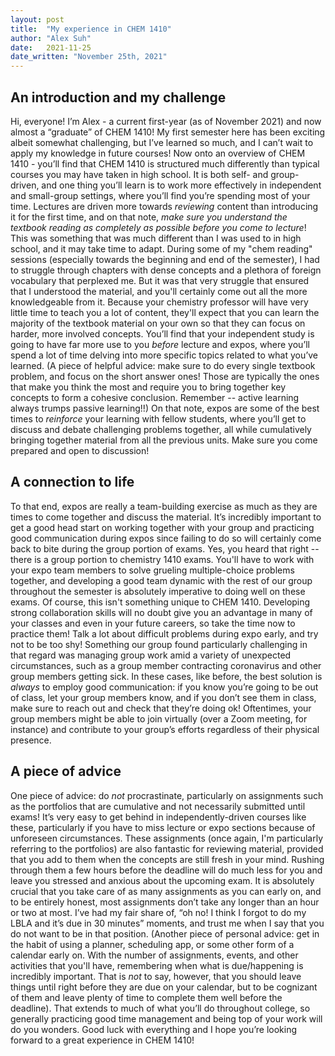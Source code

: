 ```yaml
---
layout: post
title:  "My experience in CHEM 1410"
author: "Alex Suh"
date:   2021-11-25
date_written: "November 25th, 2021"
---
```

## An introduction and my challenge
Hi, everyone! I’m Alex - a current first-year (as of November 2021) and now almost a “graduate” of CHEM 1410! My first semester here has been exciting albeit somewhat challenging, but I’ve learned so much, and I can’t wait to apply my knowledge in future courses! Now onto an overview of CHEM 1410 - you’ll find that CHEM 1410 is structured much differently than typical courses you may have taken in high school. It is both self- and group-driven, and one thing you’ll learn is to work more effectively in independent and small-group settings, where you’ll find you’re spending most of your time. Lectures are driven more towards _reviewing_ content than introducing it for the first time, and on that note, _make sure you understand the textbook reading as completely as possible before you come to lecture_! This was something that was much different than I was used to in high school, and it may take time to adapt. During some of my "chem reading" sessions  (especially towards the beginning and end of the semester), I had to struggle through chapters with dense concepts and a plethora of foreign vocabulary that perplexed me. But it was that very struggle that ensured that I understood the material, and you'll certainly come out all the more knowledgeable from it. Because your chemistry professor will have very little time to teach you a lot of content, they'll expect that you can learn the majority of the textbook material on your own so that they can focus on harder, more involved concepts. You’ll find that your independent study is going to have far more use to you _before_ lecture and expos, where you’ll spend a lot of time delving into more specific topics related to what you’ve learned. (A piece of helpful advice: make sure to do every single textbook problem, and focus on the short answer ones! Those are typically the ones that make you think the most and require you to bring together key concepts to form a cohesive conclusion. Remember -- active learning always trumps passive learning!!) On that note, expos are some of the best times to _reinforce_ your learning with fellow students, where you’ll get to discuss and debate challenging problems together, all while cumulatively bringing together material from all the previous units. Make sure you come prepared and open to discussion!

## A connection to life
To that end, expos are really a team-building exercise as much as they are times to come together and discuss the material. It’s incredibly important to get a good head start on working together with your group and practicing good communication during expos since failing to do so will certainly come back to bite during the group portion of exams. Yes, you heard that right -- there is a group portion to chemistry 1410 exams. You'll have to work with your expo team members to solve grueling multiple-choice problems together, and developing a good team dynamic with the rest of our group throughout the semester is absolutely imperative to doing well on these exams. Of course, this isn't something unique to CHEM 1410. Developing strong collaboration skills will no doubt give you an advantage in many of your classes and even in your future careers, so take the time now to practice them! Talk a lot about difficult problems during expo early, and try not to be too shy! Something our group found particularly challenging in that regard was managing group work amid a variety of unexpected circumstances, such as a group member contracting coronavirus and other group members getting sick. In these cases, like before, the best solution is _always_ to employ good communication: if you know you’re going to be out of class, let your group members know, and if you don’t see them in class, make sure to reach out and check that they’re doing ok! Oftentimes, your group members might be able to join virtually (over a Zoom meeting, for instance) and contribute to your group’s efforts regardless of their physical presence.

## A piece of advice
One piece of advice: do _not_ procrastinate, particularly on assignments such as the portfolios that are cumulative and not necessarily submitted until exams! It’s very easy to get behind in independently-driven courses like these, particularly if you have to miss lecture or expo sections because of unforeseen circumstances. These assignments (once again, I'm particularly referring to the portfolios) are also fantastic for reviewing material, provided that you add to them when the concepts are still fresh in your mind. Rushing through them a few hours before the deadline will do much less for you and leave you stressed and anxious about the upcoming exam. It is absolutely crucial that you take care of as many assignments as you can early on, and to be entirely honest, most assignments don’t take any longer than an hour or two at most. I’ve had my fair share of, “oh no! I think I forgot to do my LBLA and it’s due in 30 minutes” moments, and trust me when I say that you do not want to be in that position. (Another piece of personal advice: get in the habit of using a planner, scheduling app, or some other form of a calendar early on. With the number of assignments, events, and other activities that you'll have, remembering when what is due/happening is incredibly important. That is _not_ to say, however, that you should leave things until right before they are due on your calendar, but to be cognizant of them and leave plenty of time to complete them well before the deadline). That extends to much of what you’ll do throughout college, so generally practicing good time management and being top of your work will do you wonders. Good luck with everything and I hope you’re looking forward to a great experience in CHEM 1410!